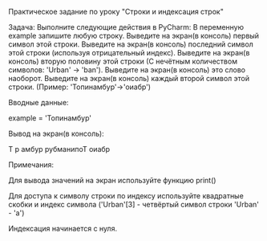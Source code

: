 Практическое задание по уроку "Строки и индексация строк"

Задача:
Выполните следующие действия в PyCharm:
В переменную example запишите любую строку.
Выведите на экран(в консоль) первый символ этой строки.
Выведите на экран(в консоль) последний символ этой строки (используя отрицательный индекс).
Выведите на экран(в консоль) вторую половину этой строки (С нечётным количеством символов: 'Urban' -> 'ban').
Выведите на экран(в консоль) это слово наоборот.
Выведите на экран(в консоль) каждый второй символ этой строки. (Пример: 'Топинамбур'->'оиабр')

Вводные данные:

example = 'Топинамбур'

Вывод на экран(в консоль):

Т
р
амбур
рубманипоТ
оиабр

Примечания:

Для вывода значений на экран используйте функцию print()

Для доступа к символу строки по индексу используйте квадратные скобки и индекс символа ('Urban'[3] -  четвёртый символ строки 'Urban' - 'a')

Индексация начинается с нуля.

